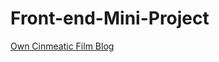 # Front-end-Mini-Project

[Own Cinmeatic Film Blog](https://gallerykyoung-ixaqskyfy-cr0nu3.vercel.app/)